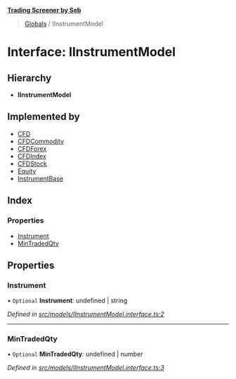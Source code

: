 **[Trading Screener by Seb](../README.md)**

> [Globals](../globals.md) / IInstrumentModel

# Interface: IInstrumentModel

## Hierarchy

* **IInstrumentModel**

## Implemented by

* [CFD](../classes/cfd.md)
* [CFDCommodity](../classes/cfdcommodity.md)
* [CFDForex](../classes/cfdforex.md)
* [CFDIndex](../classes/cfdindex.md)
* [CFDStock](../classes/cfdstock.md)
* [Equity](../classes/equity.md)
* [InstrumentBase](../classes/instrumentbase.md)

## Index

### Properties

* [Instrument](iinstrumentmodel.md#instrument)
* [MinTradedQty](iinstrumentmodel.md#mintradedqty)

## Properties

### Instrument

• `Optional` **Instrument**: undefined \| string

*Defined in [src/models/IInstrumentModel.interface.ts:2](https://github.com/wiewiur667/TradingScreener/blob/0537031/src/models/IInstrumentModel.interface.ts#L2)*

___

### MinTradedQty

• `Optional` **MinTradedQty**: undefined \| number

*Defined in [src/models/IInstrumentModel.interface.ts:3](https://github.com/wiewiur667/TradingScreener/blob/0537031/src/models/IInstrumentModel.interface.ts#L3)*
